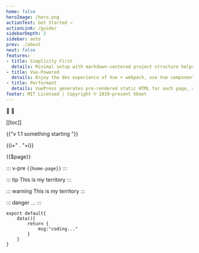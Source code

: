 ```yaml
---
home: false
heroImage: /hero.png
actionText: Get Started →
actionLink: /guide/
sidebarDepth: 2
sidebar: auto
prev: ./about
next: false
features:
- title: Simplicity First
  details: Minimal setup with markdown-centered project structure helps you focus on writing.
- title: Vue-Powered
  details: Enjoy the dev experience of Vue + webpack, use Vue components in markdown, and develop custom themes with Vue.
- title: Performant
  details: VuePress generates pre-rendered static HTML for each page, and runs as an SPA once a page is loaded.
footer: MIT Licensed | Copyright © 2019-present hboot
---
```


:tada: :100:

<c-head />

[[toc]]

{{"v 1.1 something starting "}}
<p v-for="i in 3">{{i+" . "+i}}</p>

{{$page}}

::: v-pre
`{{home-page}}`
:::

::: tip
This is my territory
:::

::: warning
This is my territory
:::

::: danger
...
:::

``` js(4)
export default{
    data(){
        return {
            msg:"coding..."
        }
    }
}
```

